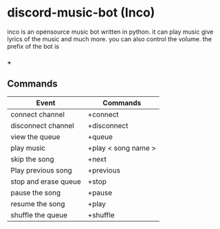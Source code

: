 # discord-music-bot (Inco)

inco is an opensource music bot written in python. it can play music give lyrics of the music and much more. you can also control the volume. the prefix of the bot is <h4>+</h4>

## Commands

| Event   | Commands |
| -------- | ---------- |
| connect channel     | +connect     |
| disconnect channel | +disconnect       |
| view the queue | +queue |
| play music | +play < song name > |
| skip the song | +next |
| Play previous song | +previous |
| stop and erase queue | +stop |
| pause the song | +pause |
| resume the song | +play |
| shuffle the queue | +shuffle |
